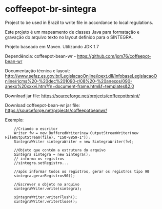 coffeepot-br-sintegra
=====================

Project to be used in Brazil to write file in accordance to local regulations.

Este projeto é um mapeamento de classes Java para formatação e gravação do arquivo texto no layout definido para o SINTEGRA.

Projeto baseado em Maven. Utilizando JDK 1.7


Dependência: coffeepot-bean-wr - 
	https://github.com/jom76/coffeepot-bean-wr
	
Documentação técnica e layout:
  http://www.sefaz.es.gov.br/LegislacaoOnline/lpext.dll/InfobaseLegislacaoOnline/ricms%20-%20dec%201090-r/08%20-%20anexos/090-anexo%20xxxvi.htm?fn=document-frame.htm&f=templates&2.0	

Download jar file: 
	https://sourceforge.net/projects/coffeepotbrsint/

Download coffeepot-bean-wr jar file: 
	https://sourceforge.net/projects/coffeepotbeanwr/  

Exemplo:

		//Criando o escritor
		Writer fw = new BufferedWriter(new OutputStreamWriter(new FileOutputStream(file), "ISO-8859-1"));       
		SintegraWriter sintegraWriter = new SintegraWriter(fw);
		
		//Objeto que contém a estrutura do arquivo
		Sintegra sintegra = new Sintegra();
		// informa os registros
		//sintegra.setRegistro...
		
		//após informar todos os registros, gerar os registros tipo 90
		sintegra.gerarRegistros90();
		
		//Escrever o objeto no arquivo
        sintegraWriter.write(sintegra);		
 
		sintegraWriter.writerFlush();
        sintegraWriter.writerClose();

